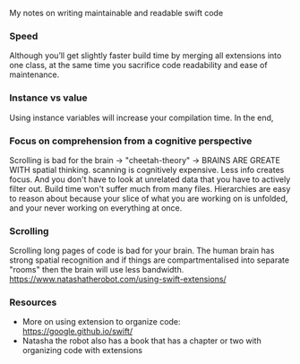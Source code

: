 My notes on writing maintainable and readable swift code<!--more-->

### Speed
Although you’ll get slightly faster build time by merging all extensions into one class, at the same time you sacrifice code readability and ease of maintenance.

### Instance vs value
Using instance variables will increase your compilation time. In the end,

### Focus on comprehension from a cognitive perspective
Scrolling is bad for the brain -> "cheetah-theory" -> BRAINS ARE GREATE WITH spatial thinking. scanning is cognitively expensive. Less info creates focus. And you don't have to look at unrelated data that you have to actively filter out. Build time won't suffer much from many files. Hierarchies are easy to reason about because your slice of what you are working on is unfolded, and your never working on everything at once.

### Scrolling
Scrolling long pages of code is bad for your brain. The human brain has strong spatial recognition and if things are compartmentalised into separate "rooms" then the brain will use less bandwidth.
https://www.natashatherobot.com/using-swift-extensions/

### Resources
- More on using extension to organize code: https://google.github.io/swift/
- Natasha the robot also has a book that has a chapter or two with organizing code with extensions